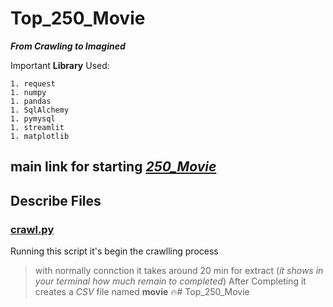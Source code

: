 # Top_250_Movie
***From Crawling to Imagined***

Important **Library** Used:
```
1. request
1. numpy
1. pandas
1. SqlAlchemy
1. pymysql
1. streamlit
1. matplotlib
```
main link for starting [_250_Movie_](https://www.imdb.com/chart/top/?ref_=nv_mv_250)
---
## Describe Files
### [crawl.py]([crawl.py](https://github.com/Mahdi-mghs/Top_250_Movie/blob/master/crawl.py))
Running this script it's begin the crawlling process
> with normally connction it takes around 20 min for extract (*it shows in your terminal how much remain to completed*)
After Completing it creates a _CSV_ file named **movie** :fire:# Top_250_Movie
